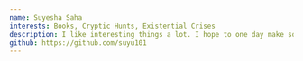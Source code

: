 ```yaml
---
name: Suyesha Saha
interests: Books, Cryptic Hunts, Existential Crises
description: I like interesting things a lot. I hope to one day make something interesting.
github: https://github.com/suyu101
--- 
```

